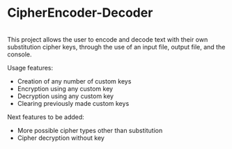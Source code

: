# CipherEncoder-Decoder
\
This project allows the user to encode and decode text with their own substitution cipher keys, through the use of an input file, output file, and the console.

Usage features:
- Creation of any number of custom keys
- Encryption using any custom key
- Decryption using any custom key
- Clearing previously made custom keys

Next features to be added:
- More possible cipher types other than substitution
- Cipher decryption without key
